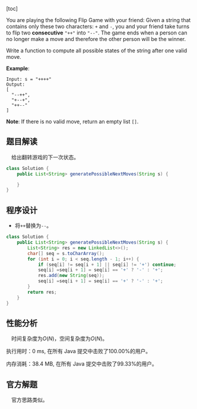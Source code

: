 [toc]

You are playing the following Flip Game with your friend: Given a string that contains only these two characters: `+` and `-`, you and your friend take turns to flip two **consecutive** `"++"` into `"--"`. The game ends when a person can no longer make a move and therefore the other person will be the winner.

Write a function to compute all possible states of the string after one valid move.



**Example**:

```
Input: s = "++++"
Output: 
[
  "--++",
  "+--+",
  "++--"
]
```



**Note**: If there is no valid move, return an empty list `[]`.



## 题目解读

&emsp;给出翻转游戏的下一次状态。

```java
class Solution {
    public List<String> generatePossibleNextMoves(String s) {

    }
}
```

## 程序设计

* 将`++`替换为`--`。

```java
class Solution {
    public List<String> generatePossibleNextMoves(String s) {
        List<String> res = new LinkedList<>();
        char[] seq = s.toCharArray();
        for (int i = 0; i < seq.length - 1; i++) {
            if (seq[i] != seq[i + 1] || seq[i] != '+') continue;
            seq[i] =seq[i + 1] = seq[i] == '+' ? '-' : '+';
            res.add(new String(seq));
            seq[i] =seq[i + 1] = seq[i] == '+' ? '-' : '+';
        }
        return res;
    }
}
```

## 性能分析

&emsp;时间复杂度为$O(N)$，空间复杂度为$O(N)$。

执行用时：0 ms, 在所有 Java 提交中击败了100.00%的用户。

内存消耗：38.4 MB, 在所有 Java 提交中击败了99.33%的用户。

## 官方解题

&emsp;官方思路类似。
